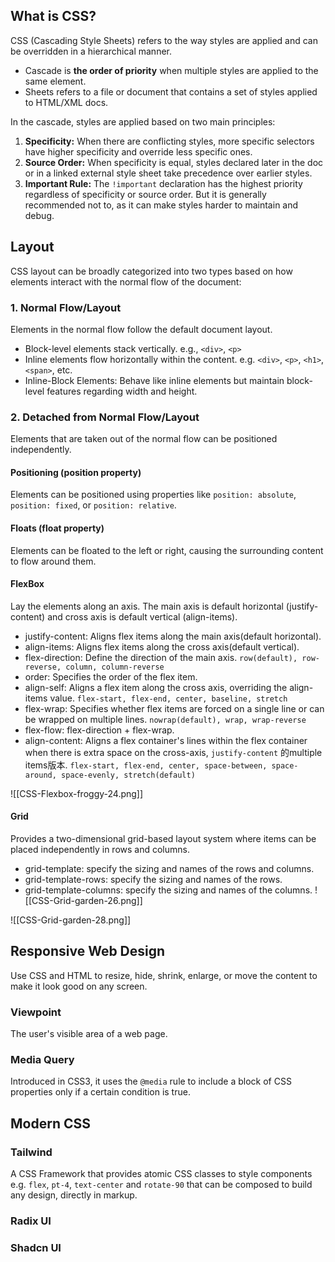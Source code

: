 ## What is CSS?
CSS (Cascading Style Sheets) refers to the way styles are applied and can be overridden in a hierarchical manner. 
- Cascade is **the order of priority** when multiple styles are applied to the same element. 
- Sheets refers to a file or document that contains a set of styles applied to HTML/XML docs.

In the cascade, styles are applied based on two main principles:
1. **Specificity:** When there are conflicting styles, more specific selectors have higher specificity and override less specific ones.
2. **Source Order:** When specificity is equal, styles declared later in the doc or in a linked external style sheet take precedence over earlier styles.
3. **Important Rule:** The `!important` declaration has the highest priority regardless of specificity or source order. But it is generally recommended not to, as it can make styles harder to maintain and debug.

## Layout
CSS layout can be broadly categorized into two types based on how elements interact with the normal flow of the document:
### 1. Normal Flow/Layout
Elements in the normal flow follow the default document layout.
- Block-level elements stack vertically. e.g., `<div>`, `<p>`
- Inline elements flow horizontally within the content. e.g. `<div>`, `<p>`, `<h1>`, `<span>`, etc.
- Inline-Block Elements: Behave like inline elements but maintain block-level features regarding width and height.
### 2. Detached from Normal Flow/Layout
Elements that are taken out of the normal flow can be positioned independently.
#### Positioning (position property)
Elements can be positioned using properties like `position: absolute`, `position: fixed`, or `position: relative`.
#### Floats (float property)
Elements can be floated to the left or right, causing the surrounding content to flow around them.

#### FlexBox
Lay the elements along an axis. The main axis is default horizontal (justify-content) and cross axis is default vertical (align-items). 
- justify-content: Aligns flex items along the main axis(default horizontal).
- align-items: Aligns flex items along the cross axis(default vertical).
- flex-direction: Define the direction of the main axis. `row(default), row-reverse, column, column-reverse`
- order: Specifies the order of the flex item.
- align-self: Aligns a flex item along the cross axis, overriding the align-items value. `flex-start, flex-end, center, baseline, stretch`
- flex-wrap: Specifies whether flex items are forced on a single line or can be wrapped on multiple lines. `nowrap(default), wrap, wrap-reverse`
- flex-flow: flex-direction + flex-wrap.
- align-content: Aligns a flex container's lines within the flex container when there is extra space on the cross-axis, `justify-content` 的multiple items版本. `flex-start, flex-end, center, space-between, space-around, space-evenly, stretch(default)`

![[CSS-Flexbox-froggy-24.png]]

#### Grid
Provides a two-dimensional grid-based layout system where items can be placed independently in rows and columns.
- grid-template: specify the sizing and names of the rows and columns.
- grid-template-rows: specify the sizing and names of the rows.
- grid-template-columns: specify the sizing and names of the columns.
![[CSS-Grid-garden-26.png]]

![[CSS-Grid-garden-28.png]]


## Responsive Web Design
Use CSS and HTML to resize, hide, shrink, enlarge, or move the content to make it look good on any screen.
### Viewpoint
The user's visible area of a web page.
### Media Query
Introduced in CSS3, it uses the `@media` rule to include a block of CSS properties only if a certain condition is true.

## Modern CSS
### Tailwind
A CSS Framework that provides atomic CSS classes to style components e.g. `flex`, `pt-4`, `text-center` and `rotate-90` that can be composed to build any design, directly in markup.

### Radix UI
### Shadcn UI
